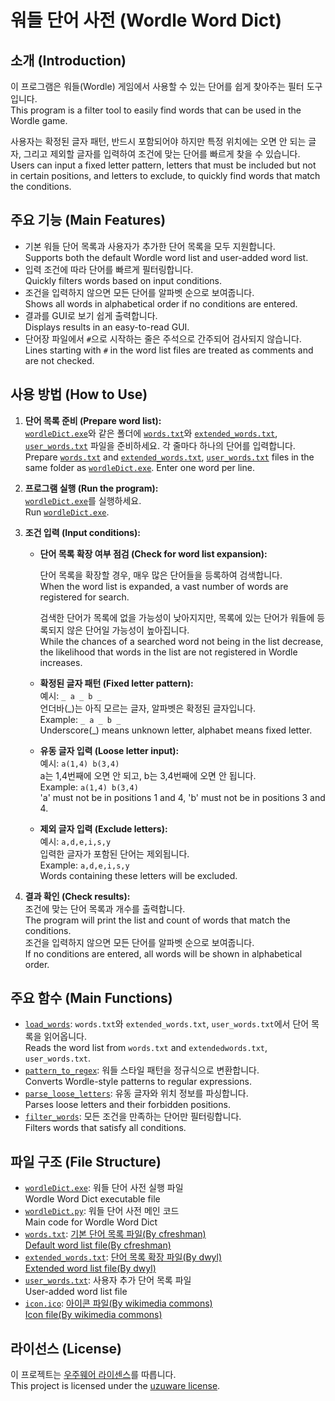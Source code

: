 # 워들 단어 사전 (Wordle Word Dict)

## 소개 (Introduction)

이 프로그램은 워들(Wordle) 게임에서 사용할 수 있는 단어를 쉽게 찾아주는 필터 도구입니다.  
This program is a filter tool to easily find words that can be used in the Wordle game.

사용자는 확정된 글자 패턴, 반드시 포함되어야 하지만 특정 위치에는 오면 안 되는 글자, 그리고 제외할 글자를 입력하여 조건에 맞는 단어를 빠르게 찾을 수 있습니다.  
Users can input a fixed letter pattern, letters that must be included but not in certain positions, and letters to exclude, to quickly find words that match the conditions.

## 주요 기능 (Main Features)

- 기본 워들 단어 목록과 사용자가 추가한 단어 목록을 모두 지원합니다.  
  Supports both the default Wordle word list and user-added word list.
- 입력 조건에 따라 단어를 빠르게 필터링합니다.  
  Quickly filters words based on input conditions.
- 조건을 입력하지 않으면 모든 단어를 알파벳 순으로 보여줍니다.  
  Shows all words in alphabetical order if no conditions are entered.
- 결과를 GUI로 보기 쉽게 출력합니다.  
  Displays results in an easy-to-read GUI.
- 단어장 파일에서 `#`으로 시작하는 줄은 주석으로 간주되어 검사되지 않습니다.  
  Lines starting with `#` in the word list files are treated as comments and are not checked.

## 사용 방법 (How to Use)

1. **단어 목록 준비 (Prepare word list):**  
   [`wordleDict.exe`](wordleDict.exe)와 같은 폴더에 [`words.txt`](words.txt)와 [`extended_words.txt`](extended_words.txt), [`user_words.txt`](user_words.txt) 파일을 준비하세요. 각 줄마다 하나의 단어를 입력합니다.  
   Prepare [`words.txt`](words.txt) and [`extended_words.txt`](extended_words.txt), [`user_words.txt`](user_words.txt) files in the same folder as [`wordleDict.exe`](wordleDict.exe). Enter one word per line.

2. **프로그램 실행 (Run the program):**  
   [`wordleDict.exe`](wordleDict.exe)를 실행하세요.  
   Run [`wordleDict.exe`](wordleDict.exe).

3. **조건 입력 (Input conditions):**  
   - **단어 목록 확장 여부 점검 (Check for word list expansion):**

      단어 목록을 확장할 경우, 매우 많은 단어들을 등록하여 검색합니다.  
      When the word list is expanded, a vast number of words are registered for search.  

      검색한 단어가 목록에 없을 가능성이 낮아지지만, 목록에 있는 단어가 워들에 등록되지 않은 단어일 가능성이 높아집니다.  
      While the chances of a searched word not being in the list decrease, the likelihood that words in the list are not registered in Wordle increases.

   - **확정된 글자 패턴 (Fixed letter pattern):**  
     예시: `_ a _ b _`  
     언더바(\_)는 아직 모르는 글자, 알파벳은 확정된 글자입니다.  
     Example: `_ a _ b _`  
     Underscore(\_) means unknown letter, alphabet means fixed letter.
   - **유동 글자 입력 (Loose letter input):**  
     예시: `a(1,4) b(3,4)`  
     a는 1,4번째에 오면 안 되고, b는 3,4번째에 오면 안 됩니다.  
     Example: `a(1,4) b(3,4)`  
     'a' must not be in positions 1 and 4, 'b' must not be in positions 3 and 4.
   - **제외 글자 입력 (Exclude letters):**  
     예시: `a,d,e,i,s,y`  
     입력한 글자가 포함된 단어는 제외됩니다.  
     Example: `a,d,e,i,s,y`  
     Words containing these letters will be excluded.

1. **결과 확인 (Check results):**  
   조건에 맞는 단어 목록과 개수를 출력합니다.  
   The program will print the list and count of words that match the conditions.  
   조건을 입력하지 않으면 모든 단어를 알파벳 순으로 보여줍니다.  
   If no conditions are entered, all words will be shown in alphabetical order.

## 주요 함수 (Main Functions)

- [`load_words`](wordleDict.py): `words.txt`와 `extended_words.txt`, `user_words.txt`에서 단어 목록을 읽어옵니다.  
  Reads the word list from `words.txt` and `extendedwords.txt`, `user_words.txt`.
- [`pattern_to_regex`](wordleDict.py): 워들 스타일 패턴을 정규식으로 변환합니다.  
  Converts Wordle-style patterns to regular expressions.
- [`parse_loose_letters`](wordleDict.py): 유동 글자와 위치 정보를 파싱합니다.  
  Parses loose letters and their forbidden positions.
- [`filter_words`](wordleDict.py): 모든 조건을 만족하는 단어만 필터링합니다.  
  Filters words that satisfy all conditions.

## 파일 구조 (File Structure)

- [`wordleDict.exe`](wordleDict.exe): 워들 단어 사전 실행 파일  
  Wordle Word Dict executable file
- [`wordleDict.py`](wordleDict.py): 워들 단어 사전 메인 코드  
  Main code for Wordle Word Dict
- [`words.txt`](words.txt): [기본 단어 목록 파일(By cfreshman)](https://gist.github.com/cfreshman/a03ef2cba789d8cf00c08f767e0fad7b#file-wordle-answers-alphabetical-txt)  
  [Default word list file(By cfreshman)](https://gist.github.com/cfreshman/a03ef2cba789d8cf00c08f767e0fad7b#file-wordle-answers-alphabetical-txt)
- [`extended_words.txt`](extended_words.txt): [단어 목록 확장 파일(By dwyl)](https://github.com/dwyl/english-words/blob/master/words_alpha.txt)  
  [Extended word list file(By dwyl)](https://github.com/dwyl/english-words/blob/master/words_alpha.txt)
- [`user_words.txt`](user_words.txt): 사용자 추가 단어 목록 파일  
  User-added word list file
- [`icon.ico`](icon.ico): [아이콘 파일(By wikimedia commons)](https://commons.wikimedia.org/wiki/File:Book_with_Lens_Flat_Icon_Vector.svg)  
  [Icon file(By wikimedia commons)](https://commons.wikimedia.org/wiki/File:Book_with_Lens_Flat_Icon_Vector.svg)

## 라이선스 (License)

이 프로젝트는 [우주웨어 라이센스](https://velog.io/@uzulee/series/License-Notice)를 따릅니다.  
This project is licensed under the [uzuware license](https://velog.io/@uzulee/series/License-Notice).
